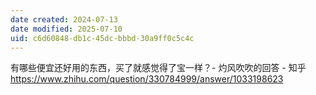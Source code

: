 ```yaml
---
date created: 2024-07-13
date modified: 2025-07-10
uid: c6d60848-db1c-45dc-bbbd-30a9ff0c5c4c
---
```


有哪些便宜还好用的东西，买了就感觉得了宝一样？- 灼风吹吹的回答 - 知乎  
https://www.zhihu.com/question/330784999/answer/1033198623
